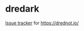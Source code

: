 # dredark
[Issue tracker](https://github.com/birdbrainswagtrain/dredark/issues) for https://drednot.io/

